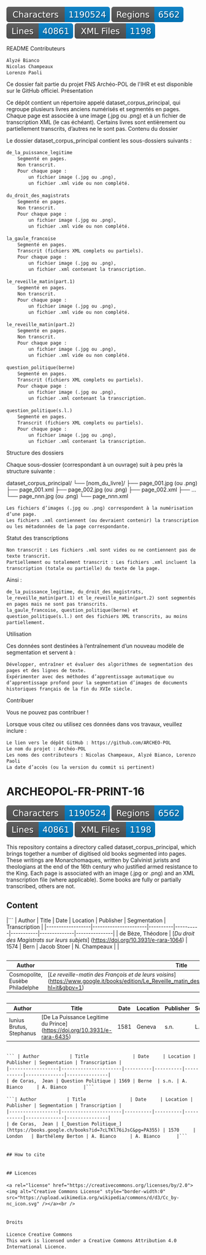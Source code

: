 ![characters badge](badges/characters.svg) ![regions badge](badges/regions.svg) ![lines badge](badges/lines.svg) ![files badge](badges/files.svg)

README
Contributeurs

    Alyzé Bianco
    Nicolas Champeaux    
    Lorenzo Paoli

Ce dossier fait partie du projet FNS Archéo-POL de l'IHR et est disponible sur le GitHub officiel.
Présentation

Ce dépôt contient un répertoire appelé dataset_corpus_principal, qui regroupe plusieurs livres anciens numérisés et segmentés en pages. Chaque page est associée à une image (.jpg ou .png) et à un fichier de transcription XML (le cas échéant). Certains livres sont entièrement ou partiellement transcrits, d’autres ne le sont pas.
Contenu du dossier

Le dossier dataset_corpus_principal contient les sous-dossiers suivants :

    de_la_puissance_legitime
        Segmenté en pages.
        Non transcrit.
        Pour chaque page :
            un fichier image (.jpg ou .png),
            un fichier .xml vide ou non complété.

    du_droit_des_magistrats
        Segmenté en pages.
        Non transcrit.
        Pour chaque page :
            un fichier image (.jpg ou .png),
            un fichier .xml vide ou non complété.

    la_gaule_francoise
        Segmenté en pages.
        Transcrit (fichiers XML complets ou partiels).
        Pour chaque page :
            un fichier image (.jpg ou .png),
            un fichier .xml contenant la transcription.

    le_reveille_matin(part.1)
        Segmenté en pages.
        Non transcrit.
        Pour chaque page :
            un fichier image (.jpg ou .png),
            un fichier .xml vide ou non complété.

    le_reveille_matin(part.2)
        Segmenté en pages.
        Non transcrit.
        Pour chaque page :
            un fichier image (.jpg ou .png),
            un fichier .xml vide ou non complété.

    question_politique(berne)
        Segmenté en pages.
        Transcrit (fichiers XML complets ou partiels).
        Pour chaque page :
            un fichier image (.jpg ou .png),
            un fichier .xml contenant la transcription.

    question_politique(s.l.)
        Segmenté en pages.
        Transcrit (fichiers XML complets ou partiels).
        Pour chaque page :
            un fichier image (.jpg ou .png),
            un fichier .xml contenant la transcription.

Structure des dossiers

Chaque sous-dossier (correspondant à un ouvrage) suit à peu près la structure suivante :

dataset_corpus_principal/
└── [nom_du_livre]/
    ├── page_001.jpg (ou .png)
    ├── page_001.xml
    ├── page_002.jpg (ou .png)
    ├── page_002.xml
    ├── ...
    └── page_nnn.jpg (ou .png)
    └── page_nnn.xml

    Les fichiers d’images (.jpg ou .png) correspondent à la numérisation d’une page.
    Les fichiers .xml contiennent (ou devraient contenir) la transcription ou les métadonnées de la page correspondante.

Statut des transcriptions

    Non transcrit : Les fichiers .xml sont vides ou ne contiennent pas de texte transcrit.
    Partiellement ou totalement transcrit : Les fichiers .xml incluent la transcription (totale ou partielle) du texte de la page.

Ainsi :

    de_la_puissance_legitime, du_droit_des_magistrats, le_reveille_matin(part.1) et le_reveille_matin(part.2) sont segmentés en pages mais ne sont pas transcrits.
    la_gaule_francoise, question_politique(berne) et question_politique(s.l.) ont des fichiers XML transcrits, au moins partiellement.

Utilisation

Ces données sont destinées à l’entraînement d’un nouveau modèle de segmentation et servent à :

    Développer, entraîner et évaluer des algorithmes de segmentation des pages et des lignes de texte.
    Expérimenter avec des méthodes d’apprentissage automatique ou d’apprentissage profond pour la segmentation d’images de documents historiques français de la fin du XVIe siècle.

Contribuer

Vous ne pouvez pas contribuer !

Lorsque vous citez ou utilisez ces données dans vos travaux, veuillez inclure :

    Le lien vers le dépôt GitHub : https://github.com/ARCHEO-POL
    Le nom du projet : Archéo-POL
    Les noms des contributeurs : Nicolas Champeaux, Alyzé Bianco, Lorenzo Paoli
    La date d’accès (ou la version du commit si pertinent)

    
# ARCHEOPOL-FR-PRINT-16

![characters badge](badges/characters.svg) ![regions badge](badges/regions.svg) ![lines badge](badges/lines.svg) ![files badge](badges/files.svg)

This repository contains a directory called dataset_corpus_principal, which brings together a number of digitised old books segmented into pages. These writings are Monarchomaques, written by Calvinist jurists and theologians at the end of the 16th century who justified armed resistance to the King. Each page is associated with an image (.jpg or .png) and an XML transcription file (where applicable). Some books are fully or partially transcribed, others are not.


## Content


|```
| Author           | Title                | Date     | Location | Publisher | Segmentation | Transcription |
|------------------|----------------------|----------|----------|-----------|--------------|---------------|
| de Bèze,  Théodore | [_Du droit des Magistrats sur leurs subjets_] (https://doi.org/10.3931/e-rara-1064) | 1574     | Bern  | Jacob Stoer | N. Champeaux     |   |
```
```
| Author           | Title                | Date     | Location | Publisher | Segmentation | Transcription |
|------------------|----------------------|----------|----------|-----------|--------------|---------------|
| Cosmopolite,  Eusèbe Philadelphe | [_Le reveille-matin des François et de leurs voisins_] (https://www.google.it/books/edition/Le_Reveille_matin_des_Fran%C3%A7ois_et_de_le/GBRr1rSDsQMC?hl=it&gbpv=1) | 1574 | Lyon | Le Preux | N. Champeaux |  |
```

```
| Author           | Title                | Date     | Location | Publisher | Segmentation | Transcription |
|------------------|----------------------|----------|----------|-----------|--------------|---------------|
| Iunius Brutus, Stephanus | [De La Puissance Legitime du Prince] (https://doi.org/10.3931/e-rara-6435) | 1581     | Geneva   | s.n. | L. Paoli     |   |
```

``` | Author           | Title                | Date     | Location | Publisher | Segmentation | Transcription |
|------------------|----------------------|----------|----------|-----------|--------------|---------------|
| de Coras,  Jean | Question Politique | 1569 | Berne  | s.n. | A. Bianco     | A. Bianco      |``` 

```| Author           | Title                | Date     | Location | Publisher | Segmentation | Transcription |
|------------------|----------------------|----------|----------|-----------|--------------|---------------|
| de Coras,  Jean | [_Question Politique_] (https://books.google.ch/books?id=7cLTKl76iJsC&pg=PA355) | 1570     | London   | Barthélemy Berton | A. Bianco     | A. Bianco      |```


## How to cite

 
## Licences

<a rel="license" href="https://creativecommons.org/licenses/by/2.0"><img alt="Creative Commons License" style="border-width:0" src="https://upload.wikimedia.org/wikipedia/commons/d/d3/Cc_by-nc_icon.svg" /></a><br /> 


Droits

Licence Creative Commons
This work is licensed under a Creative Commons Attribution 4.0 International Licence.
    
